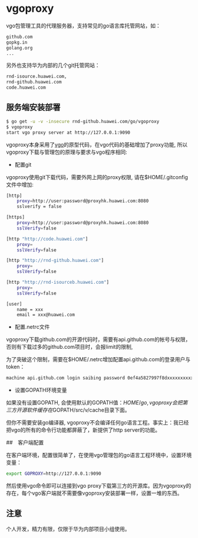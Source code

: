 # vgoproxy

vgo包管理工具的代理服务器，支持常见的go语言库托管网站，如：

```bash
github.com
gopkg.in
golang.org
...
```

另外也支持华为内部的几个git托管网站：

```bash
rnd-isource.huawei.com,
rnd-github.huawei.com
code.huawei.com
```

## 服务端安装部署

```bash
$ go get -u -v -insecure rnd-github.huawei.com/go/vgoproxy
$ vgoproxy
start vgo proxy server at http://127.0.0.1:9090
```

vgoproxy本身采用了[vgo](https://github.com/golang/vgo)的原型代码，在vgo代码的基础增加了proxy功能, 所以vgoproxy下载与管理包的原理与要求与vgo程序相同:

- 配置git

vgoproxy使用git下载代码，需要外网上网的proxy权限, 请在$HOME/.gitconfig文件中增加:

```bash
[http]
    proxy=http://user:password@proxyhk.huawei.com:8080
    sslverify = false

[https]
    proxy=http://user:password@proxyhk.huawei.com:8080
    sslVerify=false

[http "http://code.huawei.com"]
    proxy=
    sslVerify=false

[http "http://rnd-github.huawei.com"]
    proxy=
    sslVerify=false

[http "http://rnd-isourceb.huawei.com"]
    proxy=
    sslVerify=false

[user]
    name = xxx
    email = xxx@huawei.com
```

- 配置.netrc文件

vgoproxy下载github.com的开源代码时，需要有api.github.com的帐号与权限，否则有下载过多的github.com项目时，会报limit的限制,

为了突破这个限制，需要在$HOME/.netrc增加配置api.github.com的登录用户与token：

```bash
machine api.github.com login saibing password 0ef4a5827997f8dxxxxxxxxxx6c97aeb7e
```

- 设置GOPATH环境变量

如果没有设置GOPATH, 会使用默认的GOPATH值：$HOME/go, vgoproxy会把第三方开源软件缓存在$GOPATH/src/v/cache目录下面。

但你不需要安装go编译器, vgoproxy不会编译任何go语言工程。事实上：我已经把vgo的所有的命令行功能都屏蔽了，新提供了http server的功能。


##　客户端配置

在客户端环境，配置很简单了，在使用vgo管理包的go语言工程环境中，设置环境变量：

```bash
export GOPROXY=http://127.0.0.1:9090
```

然后使用vgo命令即可以连接到vgo proxy下载第三方的开源库。因为vgoproxy的存在，每个vgo客户端就不需要像vgoproxy安装部署一样，设置一堆的东西。

## 注意

个人开发，精力有限，仅限于华为内部项目小组使用。